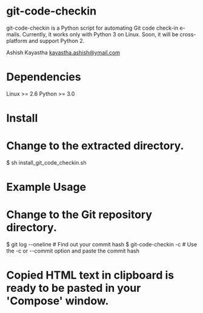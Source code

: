 git-code-checkin
================

git-code-checkin is a Python script for automating Git code check-in e-mails. Currently, it works only with Python 3 on Linux. Soon, it will be cross-platform and support Python 2.

Ashish Kayastha kayastha.ashish@ymail.com

Dependencies
============
Linux >= 2.6
Python >= 3.0

Install
=======
# Change to the extracted directory.

$ sh install_git_code_checkin.sh

Example Usage
=============
# Change to the Git repository directory.

$ git log --oneline			# Find out your commit hash
$ git-code-checkin -c <commit-hash>	# Use the -c or --commit option and paste the commit hash

# Copied HTML text in clipboard is ready to be pasted in your 'Compose' window.
